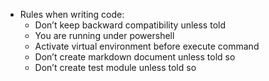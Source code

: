 * Rules when writing code:
    - Don’t keep backward compatibility unless told
    - You are running under powershell
    - Activate virtual environment before execute command
    - Don’t create markdown document unless told so
    - Don’t create test module unless told so